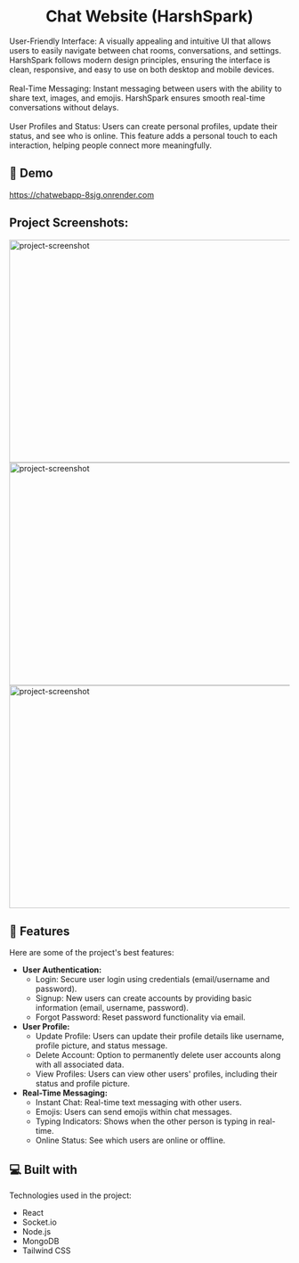 <h1 align="center" id="title">Chat Website (HarshSpark)</h1>

<p id="description">
  User-Friendly Interface: A visually appealing and intuitive UI that allows users to easily navigate between chat rooms, conversations, and settings. HarshSpark follows modern design principles, ensuring the interface is clean, responsive, and easy to use on both desktop and mobile devices. 
  <br><br>
  Real-Time Messaging: Instant messaging between users with the ability to share text, images, and emojis. HarshSpark ensures smooth real-time conversations without delays.
  <br><br>
  User Profiles and Status: Users can create personal profiles, update their status, and see who is online. This feature adds a personal touch to each interaction, helping people connect more meaningfully.
</p>

<h2>🚀 Demo</h2>
<p><a href="https://chatwebapp-8sjg.onrender.com">https://chatwebapp-8sjg.onrender.com</a></p>

<h2>Project Screenshots:</h2>
<img src="https://res.cloudinary.com/dykhwoa5a/image/upload/fl_preserve_transparency/v1729320334/Portfolio/fq7xhldgvr9uwtajz56o.jpg?_s=public-apps" alt="project-screenshot" width="700" height="400">
<img src="https://i.ibb.co/sHgg5kY/Screenshot-2024-10-19-131116.png" alt="project-screenshot" width="700" height="400">
<img src="https://i.ibb.co/dW1K4C6/Screenshot-2024-10-19-131452.png" alt="project-screenshot" width="700" height="400">

<h2>🧐 Features</h2>
<p>Here are some of the project's best features:</p>
<ul>
  <li><strong>User Authentication:</strong>
    <ul>
      <li>Login: Secure user login using credentials (email/username and password).</li>
      <li>Signup: New users can create accounts by providing basic information (email, username, password).</li>
      <li>Forgot Password: Reset password functionality via email.</li>
    </ul>
  </li>
  <li><strong>User Profile:</strong>
    <ul>
      <li>Update Profile: Users can update their profile details like username, profile picture, and status message.</li>
      <li>Delete Account: Option to permanently delete user accounts along with all associated data.</li>
      <li>View Profiles: Users can view other users' profiles, including their status and profile picture.</li>
    </ul>
  </li>
  <li><strong>Real-Time Messaging:</strong>
    <ul>
      <li>Instant Chat: Real-time text messaging with other users.</li>
      <li>Emojis: Users can send emojis within chat messages.</li>
      <li>Typing Indicators: Shows when the other person is typing in real-time.</li>
      <li>Online Status: See which users are online or offline.</li>
    </ul>
  </li>
</ul>

<h2>💻 Built with</h2>
<p>Technologies used in the project:</p>
<ul>
  <li>React</li>
  <li>Socket.io</li>
  <li>Node.js</li>
  <li>MongoDB</li>
  <li>Tailwind CSS</li>
</ul>
